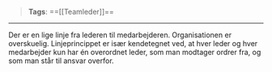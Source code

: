 >**Tags**: ==[[Teamleder]]== ​
___

Der er en lige linje fra lederen til medarbejderen. Organisationen er overskuelig. Linjeprincippet er især kendetegnet ved, at hver leder og hver medarbejder kun har én overordnet leder, som man modtager ordrer fra, og som man står til ansvar overfor.​